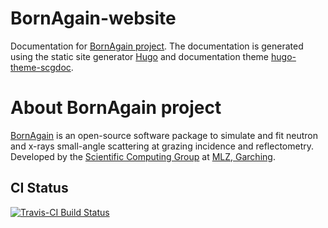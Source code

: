 # BornAgain-website

Documentation for [BornAgain project](www.bornagainproject.org). The documentation is generated using the static site generator [Hugo](https://gohugo.io/)
and documentation theme [hugo-theme-scgdoc](https://github.com/scgmlz/hugo-theme-scgdoc).

# About BornAgain project

[BornAgain](www.bornagainproject.org) is an open-source software package to simulate and fit neutron and x-rays small-angle scattering at grazing incidence
and reflectometry. Developed by the [Scientific Computing Group](http://www.fz-juelich.de/jcns/EN/Leistungen/ScientificComputing/_node.html) at [MLZ, Garching](http://www.mlz-garching.de/).

## CI Status

[![Travis-CI Build Status](https://travis-ci.org/scgmlz/BornAgain-website.svg?branch=master)](https://travis-ci.org/scgmlz/BornAgain-website)
